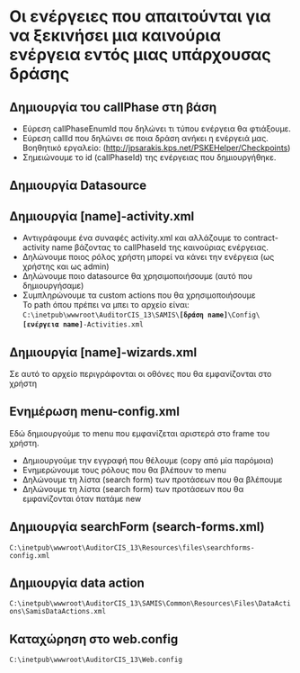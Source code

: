 # Οι ενέργειες που απαιτούνται για να ξεκινήσει μια καινούρια ενέργεια εντός μιας υπάρχουσας δράσης

## Δημιουργία του callPhase στη βάση 
* Εύρεση callPhaseEnumId που δηλώνει τι τύπου ενέργεια θα φτιάξουμε.  
* Εύρεση callId που δηλώνει σε ποια δράση ανήκει η ενέργειά μας. Βοηθητικό εργαλείο: (http://jpsarakis.kps.net/PSKEHelper/Checkpoints)  
* Σημειώνουμε το id (callPhaseId) της ενέργειας που δημιουργήθηκε.   

## Δημιουργία Datasource 
## Δημιουργία [name]-activity.xml 
* Αντιγράφουμε ένα συναφές activity.xml και αλλάζουμε το contract-activity name βάζοντας το callPhaseId της καινούριας ενέργειας.  
* Δηλώνουμε ποιος ρόλος χρήστη μπορεί να κάνει την ενέργεια (ως χρήστης και ως admin) 
* Δηλώνουμε ποιο datasource θα χρησιμοποιήσουμε (αυτό που δημιουργήσαμε)
* Συμπληρώνουμε τα custom actions που θα χρησιμοποιήσουμε  
Το path όπου πρέπει να μπει το αρχείο είναι:  
`C:\inetpub\wwwroot\AuditorCIS_13\SAMIS\`**`[δράση name]`**`\Config\`**`[ενέργεια name]`**`-Activities.xml`
## Δημιουργία [name]-wizards.xml
Σε αυτό το αρχείο περιγράφονται οι οθόνες που θα εμφανίζονται στο χρήστη
## Ενημέρωση menu-config.xml
Εδώ δημιουργούμε το menu που εμφανίζεται αριστερά στο frame του χρήστη.
* Δημιουργούμε την εγγραφή που θέλουμε (copy από μία παρόμοια)
* Ενημερώνουμε τους ρόλους που θα βλέπουν το menu
* Δηλώνουμε τη λίστα (search form) των προτάσεων που θα βλέπουμε 
* Δηλώνουμε τη λίστα (search form) των προτάσεων που θα εμφανίζονται όταν πατάμε new
## Δημιουργία searchForm (search-forms.xml)
`C:\inetpub\wwwroot\AuditorCIS_13\Resources\files\searchforms-config.xml`
## Δημιουργία data action 
`C:\inetpub\wwwroot\AuditorCIS_13\SAMIS\Common\Resources\Files\DataActions\SamisDataActions.xml`
## Καταχώρηση στο web.config
`C:\inetpub\wwwroot\AuditorCIS_13\Web.config`
